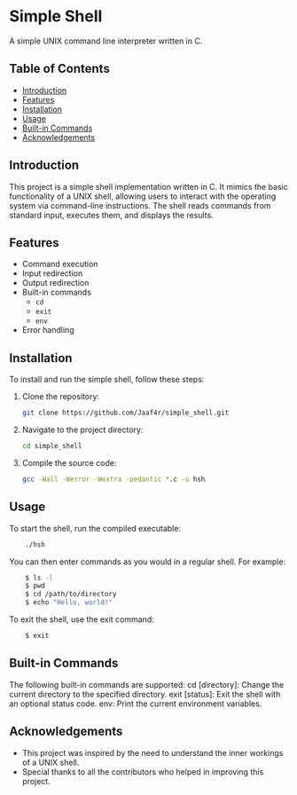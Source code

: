 # Simple Shell

A simple UNIX command line interpreter written in C.

## Table of Contents

- [Introduction](#introduction)
- [Features](#features)
- [Installation](#installation)
- [Usage](#usage)
- [Built-in Commands](#built-in-commands)
- [Acknowledgements](#acknowledgements)

## Introduction

This project is a simple shell implementation written in C. It mimics the basic functionality of a UNIX shell, allowing users to interact with the operating system via command-line instructions. The shell reads commands from standard input, executes them, and displays the results.

## Features

- Command execution
- Input redirection
- Output redirection
- Built-in commands
  - `cd`
  - `exit`
  - `env`
- Error handling

## Installation

To install and run the simple shell, follow these steps:

1. Clone the repository:
    ```sh
    git clone https://github.com/Jaaf4r/simple_shell.git
    ```
2. Navigate to the project directory:
    ```sh
    cd simple_shell
    ```
3. Compile the source code:
    ```sh
    gcc -Wall -Werror -Wextra -pedantic *.c -o hsh
    ```

## Usage

To start the shell, run the compiled executable:
```sh
    ./hsh
```
You can then enter commands as you would in a regular shell. For example:
```sh
    $ ls -l
    $ pwd
    $ cd /path/to/directory
    $ echo "Hello, world!"
```
To exit the shell, use the exit command:
```sh
    $ exit
```

## Built-in Commands

The following built-in commands are supported:
    cd [directory]: Change the current directory to the specified directory.
    exit [status]: Exit the shell with an optional status code.
    env: Print the current environment variables.

## Acknowledgements

- This project was inspired by the need to understand the inner workings of a UNIX shell.
- Special thanks to all the contributors who helped in improving this project.
